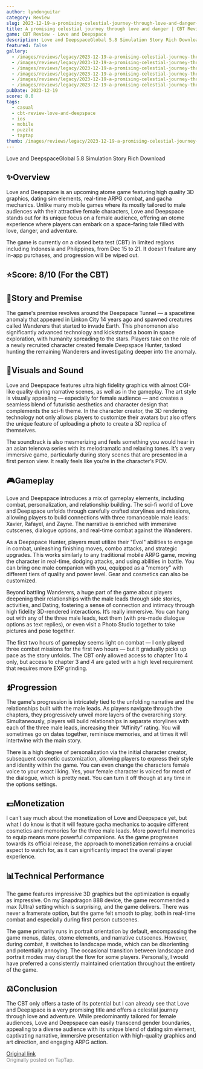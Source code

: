 ```yaml
---
author: lyndonguitar
category: Review
slug: 2023-12-19-a-promising-celestial-journey-through-love-and-danger-cbt-review-love-and-deepspace
title: A promising celestial journey through love and danger | CBT Review - Love and Deepspace
game: CBT Review - Love and Deepspace
description: Love and DeepspaceGlobal 5.8 Simulation Story Rich Download
featured: false
gallery:
  - /images/reviews/legacy/2023-12-19-a-promising-celestial-journey-through-love-and-danger--cbt-review---love-and-deepspace-0.avif
  - /images/reviews/legacy/2023-12-19-a-promising-celestial-journey-through-love-and-danger--cbt-review---love-and-deepspace-1.avif
  - /images/reviews/legacy/2023-12-19-a-promising-celestial-journey-through-love-and-danger--cbt-review---love-and-deepspace-2.avif
  - /images/reviews/legacy/2023-12-19-a-promising-celestial-journey-through-love-and-danger--cbt-review---love-and-deepspace-3.avif
  - /images/reviews/legacy/2023-12-19-a-promising-celestial-journey-through-love-and-danger--cbt-review---love-and-deepspace-4.avif
  - /images/reviews/legacy/2023-12-19-a-promising-celestial-journey-through-love-and-danger--cbt-review---love-and-deepspace-5.avif
pubDate: 2023-12-19
score: 8.0
tags:
  - casual
  - cbt-review-love-and-deepspace
  - ios
  - mobile
  - puzzle
  - taptap
thumb: /images/reviews/legacy/2023-12-19-a-promising-celestial-journey-through-love-and-danger--cbt-review---love-and-deepspace-0.avif
---
```


Love and DeepspaceGlobal
5.8
Simulation
Story Rich
Download


## ✨Overview

Love and Deepspace is an upcoming atome game featuring high quality 3D graphics, dating sim elements, real-time ARPG combat, and gacha mechanics. Unlike many mobile games where its mostly tailored to male audiences with their attractive female characters, Love and Deepspace stands out for its unique focus on a female audience, offering an otome experience where players can embark on a space-faring tale filled with love, danger, and adventure.

The game is currently on a closed beta test (CBT) in limited regions including Indonesia and Philippines, from Dec 15 to 21. It doesn’t feature any in-app purchases, and progression will be wiped out.


## ⭐️Score: 8/10 (For the CBT)


## 📖Story and Premise

The game's premise revolves around the Deepspace Tunnel — a spacetime anomaly that appeared in Linkon City 14 years ago and spawned creatures called Wanderers that started to invade Earth. This phenomenon also significantly advanced technology and kickstarted a boom in space exploration, with humanity spreading to the stars. Players take on the role of a newly recruited character created female Deepspace Hunter, tasked hunting the remaining Wanderers and investigating deeper into the anomaly.


## 🎨Visuals and Sound

Love and Deepspace features ultra high fidelity graphics with almost CGI-like quality during narrative scenes, as well as in the gameplay. The art style is visually appealing — especially for female audience — and creates a seamless blend of futuristic aesthetics and character design that complements the sci-fi theme. In the character creator, the 3D rendering technology not only allows players to customize their avatars but also offers the unique feature of uploading a photo to create a 3D replica of themselves.

The soundtrack is also mesmerizing and feels something you would hear in an asian telenova series with its melodramatic and relaxing tones. It’s a very immersive game, particularly during story scenes that are presented in a first person view. It really feels like you’re in the character’s POV.


## 🎮Gameplay

Love and Deepspace introduces a mix of gameplay elements, including combat, personalization, and relationship building. The sci-fi world of Love and Deepspace unfolds through carefully crafted storylines and missions, allowing players to build connections with three romanceable male leads: Xavier, Rafayel, and Zayne. The narrative is enriched with immersive cutscenes, dialogue options, and real-time combat against the Wanderers.

As a Deepspace Hunter, players must utilize their "Evol" abilities to engage in combat, unleashing finishing moves, combo attacks, and strategic upgrades. This works similarly to any traditional mobile ARPG game, moving the character in real-time, dodging attacks, and using abilities in battle. You can bring one male companion with you, equipped as a “memory” with different tiers of quality and power level. Gear and cosmetics can also be customized.

Beyond battling Wanderers, a huge part of the game about players deepening their relationships with the male leads through side stories, activities, and Dating, fostering a sense of connection and intimacy through high fidelity 3D-rendered interactions. It’s really immersive. You can hang out with any of the three male leads, text them (with pre-made dialogue options as text replies), or even visit a Photo Studio together to take pictures and pose together.

The first two hours of gameplay seems light on combat — I only played three combat missions for the first two hours — but it gradually picks up pace as the story unfolds. The CBT only allowed access to chapter 1 to 4 only, but access to chapter 3 and 4 are gated with a high level requirement that requires more EXP grinding.


## ⏫Progression

The game's progression is intricately tied to the unfolding narrative and the relationships built with the male leads. As players navigate through the chapters, they progressively unveil more layers of the overarching story. Simultaneously, players will build relationships in separate storylines with each of the three male leads, increasing their “Affinity” rating. You will sometimes go on dates together, reminisce memories, and at times it will intertwine with the main story.

There is a high degree of personalization via the initial character creator, subsequent cosmetic customization, allowing players to express their style and identity within the game. You can even change the characters female voice to your exact liking. Yes, your female character is voiced for most of the dialogue, which is pretty neat. You can turn it off though at any time in the options settings.


## 💵Monetization

I can’t say much about the monetization of Love and Deepspace yet, but what I do know is that it will feature gacha mechanics to acquire different cosmetics and memories for the three male leads. More powerful memories to equip means more powerful companions. As the game progresses towards its official release, the approach to monetization remains a crucial aspect to watch for, as it can significantly impact the overall player experience.


## 📊Technical Performance

The game features impressive 3D graphics but the optimization is equally as impressive. On my Snapdragon 888 device, the game recommended a max (Ultra) setting which is surprising, and the game delivers. There was never a framerate option, but the game felt smooth to play, both in real-time combat and especially during first person cutscenes.

The game primarily runs in portrait orientation by default, encompassing the game menus, dates, otome elements, and narrative cutscenes. However, during combat, it switches to landscape mode, which can be disorienting and potentially annoying. The occasional transition between landscape and portrait modes may disrupt the flow for some players. Personally, I would have preferred a consistently maintained orientation throughout the entirety of the game.


## ⚖️Conclusion

The CBT only offers a taste of its potential but I can already see that Love and Deepspace is a very promising title and offers a celestial journey through love and adventure. While predominantly tailored for female audiences, Love and Deepspace can easily transcend gender boundaries, appealing to a diverse audience with its unique blend of dating sim element, captivating narrative, immersive presentation with high-quality graphics and art direction, and engaging ARPG action.

[Original link](https://www.taptap.io/post/6676293)<br><span style="font-size: 0.95em; color: #888;">Originally posted on TapTap.</span>